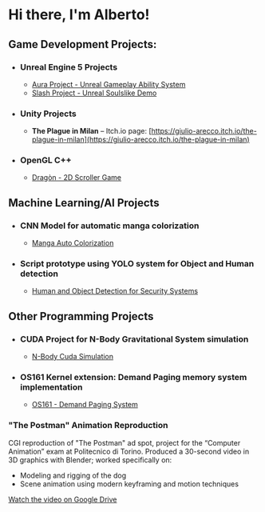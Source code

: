 # Hi there, I'm Alberto!
## Game Development Projects:

- ### Unreal Engine 5 Projects
  - [Aura Project - Unreal Gameplay Ability System](https://github.com/LienoPC/Aura-GameplayAbilitySystem.git)
  - [Slash Project - Unreal Soulslike Demo](https://github.com/LienoPC/UE5-StartingCourse-SlashProject.git)

- ### Unity Projects
  - **The Plague in Milan** – Itch.io page: [https://giulio-arecco.itch.io/the-plague-in-milan](https://giulio-arecco.itch.io/the-plague-in-milan)

  <!-- [Project Mecha-Ball] -->

- ### OpenGL C++
  - [Dragòn - 2D Scroller Game](https://github.com/LienoPC/Dragon--2D-Scroller-Game.git)

## Machine Learning/AI Projects
- ### CNN Model for automatic manga colorization
  - [Manga Auto Colorization](https://github.com/LienoPC/Manga-Auto-Colorization.git)
- ### Script prototype using YOLO system for Object and Human detection
  - [Human and Object Detection for Security Systems](https://github.com/LienoPC/Human-and-Object-Detection-for-Security-Systems.git)

## Other Programming Projects
- ### CUDA Project for N-Body Gravitational System simulation
  - [N-Body Cuda Simulation](https://github.com/LienoPC/N-BodySimulation.git)
- ### OS161 Kernel extension: Demand Paging memory system implementation
  - [OS161 - Demand Paging System](https://github.com/LienoPC/OS161-DemandPaging.git)

### "The Postman" Animation Reproduction
CGI reproduction of "The Postman" ad spot, project for the “Computer Animation” exam at Politecnico di Torino. Produced a 30-second video in 3D graphics with Blender; worked specifically on:
- Modeling and rigging of the dog  
- Scene animation using modern keyframing and motion techniques  

[Watch the video on Google Drive](https://drive.google.com/file/d/1nNUjLfxLM2uWLDchs6Co6osewBRVnn9Z)
